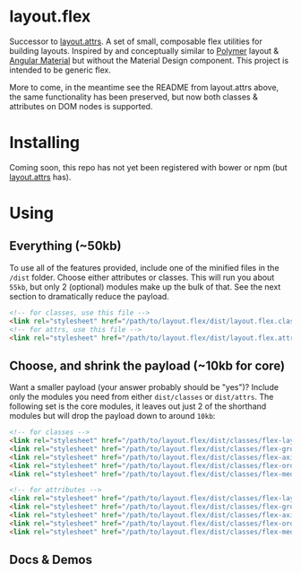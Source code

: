 # layout.flex

Successor to [layout.attrs](https://github.com/benjaminapetersen/layout.attrs).
A set of small, composable flex utilities for building layouts. Inspired by and conceptually
similar to [Polymer](https://www.polymer-project.org/0.5/docs/polymer/layout-attrs.html) layout & [Angular Material](https://material.angularjs.org/latest/#/layout/grid) but without the Material
Design component.  This project is intended to be generic flex.

More to come, in the meantime see the README from layout.attrs above, the same functionality
has been preserved, but now both classes & attributes on DOM nodes is supported.

# Installing

Coming soon, this repo has not yet been registered with bower or npm (but [layout.attrs](https://github.com/benjaminapetersen/layout.attrs) has).
<!--
`bower install layout.flex`
-->

# Using

## Everything (~50kb)

To use all of the features provided, include one of the minified files in the `/dist` folder.  Choose either attributes or classes.  This will run you about `55kb`, but only 2 (optional) modules make up the bulk of that.  See the next section to dramatically reduce the payload.

```html
<!-- for classes, use this file -->
<link rel="stylesheet" href="/path/to/layout.flex/dist/layout.flex.classes.css" />
<!-- for attrs, use this file -->
<link rel="stylesheet" href="/path/to/layout.flex/dist/layout.flex.attrs.css" />
```

## Choose, and shrink the payload (~10kb for core)

Want a smaller payload (your answer probably should be "yes")? Include only the modules you need from either `dist/classes` or `dist/attrs`.    The following set is the core modules, it leaves out just 2 of the shorthand modules but will drop the payload down to around `10kb`:

```html
<!-- for classes -->
<link rel="stylesheet" href="/path/to/layout.flex/dist/classes/flex-layout.classes.scc" />
<link rel="stylesheet" href="/path/to/layout.flex/dist/classes/flex-grow.classes.scc" />
<link rel="stylesheet" href="/path/to/layout.flex/dist/classes/flex-axis.classes.scc" />
<link rel="stylesheet" href="/path/to/layout.flex/dist/classes/flex-order.classes.scc" />
<link rel="stylesheet" href="/path/to/layout.flex/dist/classes/flex-media-queries.classes.scc" />

<!-- for attributes -->
<link rel="stylesheet" href="/path/to/layout.flex/dist/classes/flex-layout.attrs.scc" />
<link rel="stylesheet" href="/path/to/layout.flex/dist/classes/flex-grow.attrs.scc" />
<link rel="stylesheet" href="/path/to/layout.flex/dist/classes/flex-axis.attrs.scc" />
<link rel="stylesheet" href="/path/to/layout.flex/dist/classes/flex-order.attrs.scc" />
<link rel="stylesheet" href="/path/to/layout.flex/dist/classes/flex-media-queries.attrs.scc" />

```

## Docs & Demos
